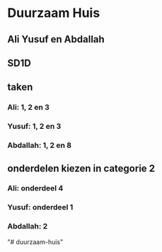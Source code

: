 # Duurzaam Huis

## Ali Yusuf en Abdallah

## SD1D

## taken

### Ali: 1, 2 en 3

### Yusuf: 1, 2 en 3

### Abdallah: 1, 2 en 8

## onderdelen kiezen in categorie 2

### Ali: onderdeel 4

### Yusuf: onderdeel 1

### Abdallah: 2
"# duurzaam-huis" 
